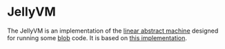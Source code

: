 # JellyVM

The JellyVM is an implementation of the [linear abstract machine](https://www.sciencedirect.com/science/article/pii/0304397588901004) designed for running some [blob](https://github.com/mesabloo/blob) code.
It is based on [this implementation](https://github.com/nulvinge/Linear-Abstract-Machine).